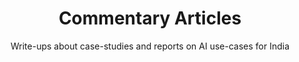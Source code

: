 ---
title: "Commentary Articles"
subtitle: "Write-ups about case-studies and reports on AI use-cases for India"
# meta description
description: "Articles on AI for India"
draft: false
---